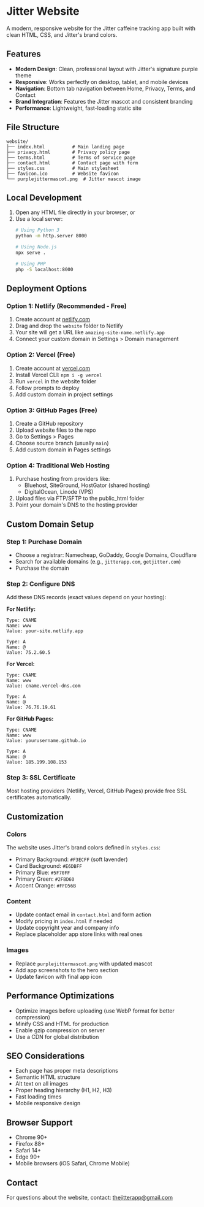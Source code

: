 # Jitter Website

A modern, responsive website for the Jitter caffeine tracking app built with clean HTML, CSS, and Jitter's brand colors.

## Features

- **Modern Design**: Clean, professional layout with Jitter's signature purple theme
- **Responsive**: Works perfectly on desktop, tablet, and mobile devices  
- **Navigation**: Bottom tab navigation between Home, Privacy, Terms, and Contact
- **Brand Integration**: Features the Jitter mascot and consistent branding
- **Performance**: Lightweight, fast-loading static site

## File Structure

```
website/
├── index.html          # Main landing page
├── privacy.html        # Privacy policy page
├── terms.html          # Terms of service page  
├── contact.html        # Contact page with form
├── styles.css          # Main stylesheet
├── favicon.ico         # Website favicon
└── purplejittermascot.png  # Jitter mascot image
```

## Local Development

1. Open any HTML file directly in your browser, or
2. Use a local server:
   ```bash
   # Using Python 3
   python -m http.server 8000
   
   # Using Node.js
   npx serve .
   
   # Using PHP
   php -S localhost:8000
   ```

## Deployment Options

### Option 1: Netlify (Recommended - Free)
1. Create account at [netlify.com](https://netlify.com)
2. Drag and drop the `website` folder to Netlify
3. Your site will get a URL like `amazing-site-name.netlify.app`
4. Connect your custom domain in Settings > Domain management

### Option 2: Vercel (Free)
1. Create account at [vercel.com](https://vercel.com)
2. Install Vercel CLI: `npm i -g vercel`
3. Run `vercel` in the website folder
4. Follow prompts to deploy
5. Add custom domain in project settings

### Option 3: GitHub Pages (Free)
1. Create a GitHub repository
2. Upload website files to the repo
3. Go to Settings > Pages
4. Choose source branch (usually `main`)
5. Add custom domain in Pages settings

### Option 4: Traditional Web Hosting
1. Purchase hosting from providers like:
   - Bluehost, SiteGround, HostGator (shared hosting)
   - DigitalOcean, Linode (VPS)
2. Upload files via FTP/SFTP to the public_html folder
3. Point your domain's DNS to the hosting provider

## Custom Domain Setup

### Step 1: Purchase Domain
- Choose a registrar: Namecheap, GoDaddy, Google Domains, Cloudflare
- Search for available domains (e.g., `jitterapp.com`, `getjitter.com`)
- Purchase the domain

### Step 2: Configure DNS
Add these DNS records (exact values depend on your hosting):

**For Netlify:**
```
Type: CNAME
Name: www
Value: your-site.netlify.app

Type: A  
Name: @
Value: 75.2.60.5
```

**For Vercel:**
```
Type: CNAME
Name: www  
Value: cname.vercel-dns.com

Type: A
Name: @
Value: 76.76.19.61
```

**For GitHub Pages:**
```
Type: CNAME
Name: www
Value: yourusername.github.io

Type: A
Name: @
Value: 185.199.108.153
```

### Step 3: SSL Certificate
Most hosting providers (Netlify, Vercel, GitHub Pages) provide free SSL certificates automatically.

## Customization

### Colors
The website uses Jitter's brand colors defined in `styles.css`:
- Primary Background: `#F3ECFF` (soft lavender)
- Card Background: `#E6DBFF` 
- Primary Blue: `#5F70FF`
- Primary Green: `#2FBD60`
- Accent Orange: `#FFD56B`

### Content
- Update contact email in `contact.html` and form action
- Modify pricing in `index.html` if needed
- Update copyright year and company info
- Replace placeholder app store links with real ones

### Images
- Replace `purplejittermascot.png` with updated mascot
- Add app screenshots to the hero section
- Update favicon with final app icon

## Performance Optimizations

- Optimize images before uploading (use WebP format for better compression)
- Minify CSS and HTML for production
- Enable gzip compression on server
- Use a CDN for global distribution

## SEO Considerations

- Each page has proper meta descriptions
- Semantic HTML structure
- Alt text on all images
- Proper heading hierarchy (H1, H2, H3)
- Fast loading times
- Mobile responsive design

## Browser Support

- Chrome 90+
- Firefox 88+
- Safari 14+
- Edge 90+
- Mobile browsers (iOS Safari, Chrome Mobile)

## Contact

For questions about the website, contact: thejitterapp@gmail.com 